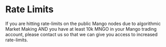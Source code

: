 # Rate Limits

If you are hitting rate-limits on the public Mango nodes due to algorithmic Market Making AND you have at least 10k MNGO in your Mango trading account, please contact us so that we can give you access to increased rate-limits.
